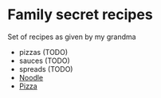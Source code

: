 # Family secret recipes

Set of recipes as given by my grandma


* pizzas (TODO)
* sauces (TODO)
* spreads (TODO)
* [Noodle](./noodle.md)
* [Pizza](./pizza.md)
